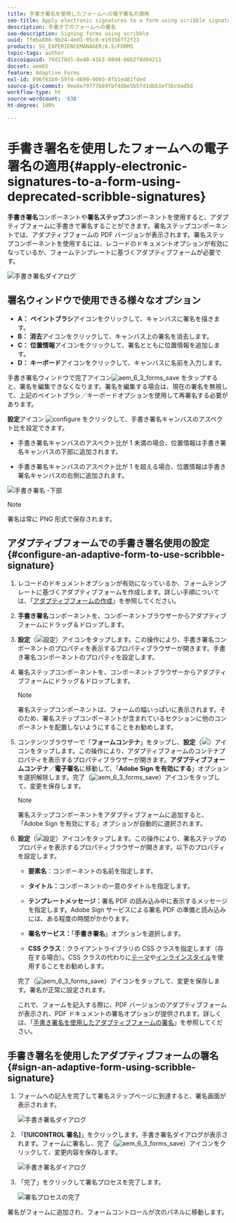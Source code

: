 ```yaml
---
title: 手書き署名を使用したフォームへの電子署名の適用
seo-title: Apply electronic signatures to a form using scribble signatures
description: 手書きでのフォームへの署名
seo-description: Signing forms using scribble
uuid: ffeba886-9b24-4ed1-95c0-e19356ff2f23
products: SG_EXPERIENCEMANAGER/6.5/FORMS
topic-tags: author
discoiquuid: 76d178d1-8e40-41b3-80d4-66b2f8d04211
docset: aem65
feature: Adaptive Forms
exl-id: 096f61b0-59f4-4699-9093-8fb1ed81fded
source-git-commit: 9ee8e79777b89fbf4d6e5b5fd1dbb1ef3bc9ad5d
workflow-type: ht
source-wordcount: '638'
ht-degree: 100%

---
```


# 手書き署名を使用したフォームへの電子署名の適用{#apply-electronic-signatures-to-a-form-using-deprecated-scribble-signatures}

**手書き署名**&#x200B;コンポーネントや&#x200B;**署名ステップ**&#x200B;コンポーネントを使用すると、アダプティブフォームに手書きで署名することができます。署名ステップコンポーネントでは、アダプティブフォームの PDF バージョンが表示されます。署名ステップコンポーネントを使用するには、レコードのドキュメントオプションが有効になっているか、フォームテンプレートに基づくアダプティブフォームが必要です。

![手書き署名ダイアログ](/help/forms/using/assets/scribble-signature.png)

## 署名ウィンドウで使用できる様々なオプション

* **A：** **ペイントブラシ**&#x200B;アイコンをクリックして、キャンバスに署名を描きます。
* **B：** **消去**&#x200B;アイコンをクリックして、キャンバス上の署名を消去します。
* **C：** **位置情報**&#x200B;アイコンをクリックして、署名とともに位置情報を追加します。
* **D：** **キーボード**&#x200B;アイコンをクリックして、キャンバスに名前を入力します。

手書き署名ウィンドウで完了アイコン![aem_6_3_forms_save](assets/aem_6_3_forms_save.png) をタップすると、署名を編集できなくなります。署名を編集する場合は、現在の署名を無視して、上記のペイントブラシ／キーボードオプションを使用して再署名する必要があります。

**設定**&#x200B;アイコン ![configure](assets/configure.png) をクリックして、手書き署名キャンバスのアスペクト比を設定できます。
* 手書き署名キャンバスのアスペクト比が 1 未満の場合、位置情報は手書き署名キャンバスの下部に追加されます。

* 手書き署名キャンバスのアスペクト比が 1 を超える場合、位置情報は手書き署名キャンバスの右側に追加されます。

![手書き署名 -下部](/help/forms/using/assets/scribble-signature-aspectratio.PNG)


>[!NOTE]
>
>署名は常に PNG 形式で保存されます。

## アダプティブフォームでの手書き署名使用の設定 {#configure-an-adaptive-form-to-use-scribble-signature}

1. レコードのドキュメントオプションが有効になっているか、フォームテンプレートに基づくアダプティブフォームを作成します。詳しい手順については、「[アダプティブフォームの作成](../../forms/using/creating-adaptive-form.md)」を参照してください。
1. **手書き署名**&#x200B;コンポーネントを、コンポーネントブラウザーからアダプティブフォームにドラッグ＆ドロップします。
1. **設定**（![設定](assets/configure.png)）アイコンをタップします。この操作により、手書き署名コンポーネントのプロパティを表示するプロパティブラウザーが開きます。手書き署名コンポーネントのプロパティを設定します。
1. 署名ステップコンポーネントを、コンポーネントブラウザーからアダプティブフォームにドラッグ＆ドロップします。

   >[!NOTE]
   >
   >署名ステップコンポーネントは、フォームの幅いっぱいに表示されます。そのため、署名ステップコンポーネントが含まれているセクションに他のコンポーネントを配置しないようにすることをお勧めします。

1. コンテンツブラウザーで「**フォームコンテナ**」をタップし、**設定**（![](/help/forms/using/assets/configure.png)）アイコンをタップします。この操作により、アダプティブフォームのコンテナプロパティを表示するプロパティブラウザーが開きます。**アダプティブフォームコンテナ**／**電子署名**&#x200B;に移動して、「**Adobe Sign を有効にする**」オプションを選択解除します。完了（![aem_6_3_forms_save](assets/aem_6_3_forms_save.png)）アイコンをタップして、変更を保存します。

   >[!NOTE]
   >
   >署名ステップコンポーネントをアダプティブフォームに追加すると、「Adobe Sign を有効にする」オプションが自動的に選択されます。

1. **設定**（![設定](assets/configure.png)）アイコンをタップします。この操作により、署名ステップのプロパティを表示するプロパティブラウザーが開きます。以下のプロパティを設定します。

   * **要素名**：コンポーネントの名前を指定します。

   * **タイトル：**&#x200B;コンポーネントの一意のタイトルを指定します。
   * **テンプレートメッセージ：**&#x200B;署名 PDF の読み込み中に表示するメッセージを指定します。Adobe Sign サービスによる署名 PDF の準備と読み込みには、ある程度の時間がかかります。
   * **署名サービス：**「**手書き署名**」オプションを選択します。

   * **CSS クラス**：クライアントライブラリの CSS クラスを指定します（存在する場合）。CSS クラスの代わりに[テーマ](../../forms/using/themes.md)や[インラインスタイル](../../forms/using/inline-style-adaptive-forms.md)を使用することをお勧めします。

   完了（![aem_6_3_forms_save](assets/aem_6_3_forms_save.png)）アイコンをタップして、変更を保存します。署名が正常に設定されます。

   これで、フォームを記入する際に、PDF バージョンのアダプティブフォームが表示され、PDF ドキュメントの署名オプションが提供されます。詳しくは、「[手書き署名を使用したアダプティブフォームの署名](../../forms/using/signing-forms-using-scribble.md#sign-an-adaptive-form-using-scribble-signature)」を参照してください。

## 手書き署名を使用したアダプティブフォームの署名 {#sign-an-adaptive-form-using-scribble-signature}

1. フォームへの記入を完了して署名ステップページに到達すると、署名画面が表示されます。

   ![手書き署名ダイアログ](/help/forms/using/assets/esignscribblesign.jpg)

1. 「**[!UICONTROL 署名]**」をクリックします。手書き署名ダイアログが表示されます。フォームに署名し、完了（![aem_6_3_forms_save](assets/aem_6_3_forms_save.png)）アイコンをクリックして、変更内容を保存します。

   ![手書き署名ダイアログ](/help/forms/using/assets/scribblewidget.png)

1. 「完了」をクリックして署名プロセスを完了します。

   ![署名プロセスの完了](/help/forms/using/assets/scribblecomplete.jpg)

署名がフォームに追加され、フォームコントロールが次のパネルに移動します。
